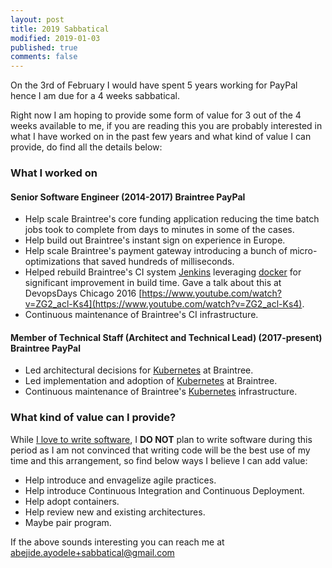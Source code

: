 ```yaml
---
layout: post
title: 2019 Sabbatical
modified: 2019-01-03
published: true
comments: false
---
```


On the 3rd of February I would have spent 5 years working for PayPal hence I am
due for a 4 weeks sabbatical.

Right now I am hoping to provide some form of value for 3 out of the 4 weeks
available to me, if you are reading this you are probably interested in what I
have worked on in the past few years and what kind of value I can provide, do
find all the details below:

### What I worked on

#### Senior Software Engineer (2014-2017) Braintree PayPal

- Help scale Braintree's core funding application reducing the time batch jobs
  took to complete from days to minutes in some of the cases.
- Help build out Braintree's instant sign on experience in Europe.
- Help scale Braintree's payment gateway introducing a bunch of
  micro-optimizations that saved hundreds of milliseconds.
- Helped rebuild Braintree's CI system [Jenkins](https://jenkins.io/) leveraging
  [docker](https://www.docker.com/) for significant improvement in build time.
Gave a talk about this at DevopsDays Chicago 2016
[https://www.youtube.com/watch?v=ZG2_acl-Ks4](https://www.youtube.com/watch?v=ZG2_acl-Ks4).
- Continuous maintenance of Braintree's CI infrastructure.

#### Member of Technical Staff (Architect and Technical Lead) (2017-present) Braintree PayPal

- Led architectural decisions for [Kubernetes](https://kubernetes.io/) at
  Braintree.
- Led implementation and adoption of [Kubernetes](https://kubernetes.io/) at
  Braintree.
- Continuous maintenance of Braintree's [Kubernetes](https://kubernetes.io/)
  infrastructure.


### What kind of value can I provide?

While [I love to write software](https://github.com/bjhaid), I **DO NOT** plan
to write software during this period as I am not convinced that writing code
will be the best use of my time and this arrangement, so find below ways I
believe I can add value:

- Help introduce and envagelize agile practices.
- Help introduce Continuous Integration and Continuous Deployment.
- Help adopt containers.
- Help review new and existing architectures.
- Maybe pair program.

If the above sounds interesting you can reach me at
[abejide.ayodele+sabbatical@gmail.com](mailto:abejide.ayodele+sabbatical@gmail.com)
